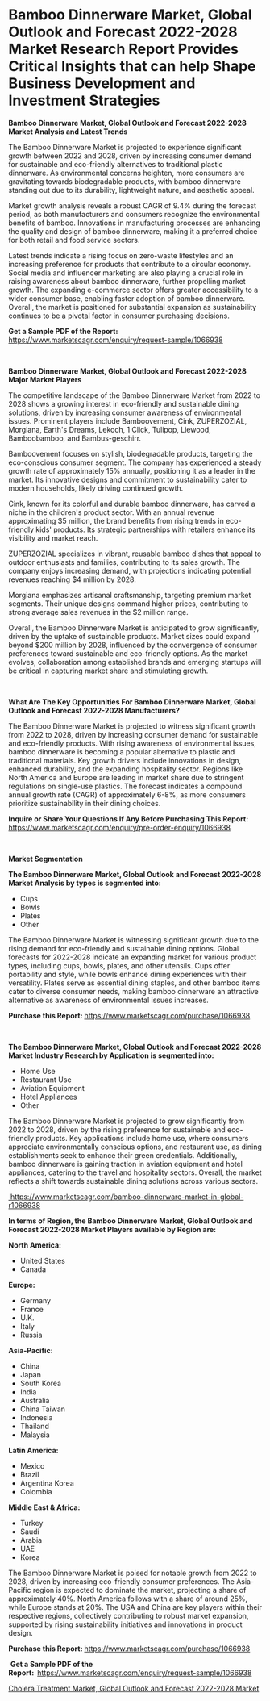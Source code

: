 <p><h1>Bamboo Dinnerware Market, Global Outlook and Forecast 2022-2028 Market Research Report Provides Critical Insights that can help Shape Business Development and Investment Strategies</h1></p><p><strong>Bamboo Dinnerware Market, Global Outlook and Forecast 2022-2028 Market Analysis and Latest Trends</strong></p>
<p><p>The Bamboo Dinnerware Market is projected to experience significant growth between 2022 and 2028, driven by increasing consumer demand for sustainable and eco-friendly alternatives to traditional plastic dinnerware. As environmental concerns heighten, more consumers are gravitating towards biodegradable products, with bamboo dinnerware standing out due to its durability, lightweight nature, and aesthetic appeal.</p><p>Market growth analysis reveals a robust CAGR of 9.4% during the forecast period, as both manufacturers and consumers recognize the environmental benefits of bamboo. Innovations in manufacturing processes are enhancing the quality and design of bamboo dinnerware, making it a preferred choice for both retail and food service sectors.</p><p>Latest trends indicate a rising focus on zero-waste lifestyles and an increasing preference for products that contribute to a circular economy. Social media and influencer marketing are also playing a crucial role in raising awareness about bamboo dinnerware, further propelling market growth. The expanding e-commerce sector offers greater accessibility to a wider consumer base, enabling faster adoption of bamboo dinnerware. Overall, the market is positioned for substantial expansion as sustainability continues to be a pivotal factor in consumer purchasing decisions.</p></p>
<p><strong>Get a Sample PDF of the Report:&nbsp;</strong> <a href="https://www.marketscagr.com/enquiry/request-sample/1066938?utm_campaign=3550&utm_medium=2&utm_source=Github&utm_content=ia&utm_term=21032025&utm_id=bamboo-dinnerware-market-global-outlook-and-forecast-2022-2028">https://www.marketscagr.com/enquiry/request-sample/1066938</a></p>
<p>&nbsp;</p>
<p><strong>Bamboo Dinnerware Market, Global Outlook and Forecast 2022-2028 Major Market Players</strong></p>
<p><p>The competitive landscape of the Bamboo Dinnerware Market from 2022 to 2028 shows a growing interest in eco-friendly and sustainable dining solutions, driven by increasing consumer awareness of environmental issues. Prominent players include Bamboovement, Cink, ZUPERZOZIAL, Morgiana, Earth's Dreams, Lekoch, 1 Click, Tulipop, Liewood, Bamboobamboo, and Bambus-geschirr.</p><p>Bamboovement focuses on stylish, biodegradable products, targeting the eco-conscious consumer segment. The company has experienced a steady growth rate of approximately 15% annually, positioning it as a leader in the market. Its innovative designs and commitment to sustainability cater to modern households, likely driving continued growth.</p><p>Cink, known for its colorful and durable bamboo dinnerware, has carved a niche in the children's product sector. With an annual revenue approximating $5 million, the brand benefits from rising trends in eco-friendly kids' products. Its strategic partnerships with retailers enhance its visibility and market reach.</p><p>ZUPERZOZIAL specializes in vibrant, reusable bamboo dishes that appeal to outdoor enthusiasts and families, contributing to its sales growth. The company enjoys increasing demand, with projections indicating potential revenues reaching $4 million by 2028.</p><p>Morgiana emphasizes artisanal craftsmanship, targeting premium market segments. Their unique designs command higher prices, contributing to strong average sales revenues in the $2 million range.</p><p>Overall, the Bamboo Dinnerware Market is anticipated to grow significantly, driven by the uptake of sustainable products. Market sizes could expand beyond $200 million by 2028, influenced by the convergence of consumer preferences toward sustainable and eco-friendly options. As the market evolves, collaboration among established brands and emerging startups will be critical in capturing market share and stimulating growth.</p></p>
<p>&nbsp;</p>
<p><strong>What Are The Key Opportunities For Bamboo Dinnerware Market, Global Outlook and Forecast 2022-2028 Manufacturers?</strong></p>
<p><p>The Bamboo Dinnerware Market is projected to witness significant growth from 2022 to 2028, driven by increasing consumer demand for sustainable and eco-friendly products. With rising awareness of environmental issues, bamboo dinnerware is becoming a popular alternative to plastic and traditional materials. Key growth drivers include innovations in design, enhanced durability, and the expanding hospitality sector. Regions like North America and Europe are leading in market share due to stringent regulations on single-use plastics. The forecast indicates a compound annual growth rate (CAGR) of approximately 6-8%, as more consumers prioritize sustainability in their dining choices.</p></p>
<p><strong>Inquire or Share Your Questions If Any Before Purchasing This Report:</strong> <a href="https://www.marketscagr.com/enquiry/pre-order-enquiry/1066938?utm_campaign=3550&utm_medium=2&utm_source=Github&utm_content=ia&utm_term=21032025&utm_id=bamboo-dinnerware-market-global-outlook-and-forecast-2022-2028">https://www.marketscagr.com/enquiry/pre-order-enquiry/1066938</a></p>
<p>&nbsp;</p>
<p><strong>Market Segmentation</strong></p>
<p><strong>The Bamboo Dinnerware Market, Global Outlook and Forecast 2022-2028 Market Analysis by types is segmented into:</strong></p>
<p><ul><li>Cups</li><li>Bowls</li><li>Plates</li><li>Other</li></ul></p>
<p><p>The Bamboo Dinnerware Market is witnessing significant growth due to the rising demand for eco-friendly and sustainable dining options. Global forecasts for 2022-2028 indicate an expanding market for various product types, including cups, bowls, plates, and other utensils. Cups offer portability and style, while bowls enhance dining experiences with their versatility. Plates serve as essential dining staples, and other bamboo items cater to diverse consumer needs, making bamboo dinnerware an attractive alternative as awareness of environmental issues increases.</p></p>
<p><strong>Purchase this Report:&nbsp;</strong><a href="https://www.marketscagr.com/purchase/1066938?utm_campaign=3550&utm_medium=2&utm_source=Github&utm_content=ia&utm_term=21032025&utm_id=bamboo-dinnerware-market-global-outlook-and-forecast-2022-2028">https://www.marketscagr.com/purchase/1066938</a></p>
<p>&nbsp;</p>
<p><strong>The Bamboo Dinnerware Market, Global Outlook and Forecast 2022-2028 Market Industry Research by Application is segmented into:</strong></p>
<p><ul><li>Home Use</li><li>Restaurant Use</li><li>Aviation Equipment</li><li>Hotel Appliances</li><li>Other</li></ul></p>
<p><p>The Bamboo Dinnerware Market is projected to grow significantly from 2022 to 2028, driven by the rising preference for sustainable and eco-friendly products. Key applications include home use, where consumers appreciate environmentally conscious options, and restaurant use, as dining establishments seek to enhance their green credentials. Additionally, bamboo dinnerware is gaining traction in aviation equipment and hotel appliances, catering to the travel and hospitality sectors. Overall, the market reflects a shift towards sustainable dining solutions across various sectors.</p></p>
<p><a href="https://www.marketscagr.com/bamboo-dinnerware-market-in-global-r1066938?utm_campaign=3550&utm_medium=2&utm_source=Github&utm_content=ia&utm_term=21032025&utm_id=bamboo-dinnerware-market-global-outlook-and-forecast-2022-2028">&nbsp;https://www.marketscagr.com/bamboo-dinnerware-market-in-global-r1066938</a></p>
<p><strong>In terms of Region, the Bamboo Dinnerware Market, Global Outlook and Forecast 2022-2028 Market Players available by Region are:</strong></p>
<p>
    <p> <strong> North America: </strong>
        <ul>
            <li>United States</li>
            <li>Canada</li>
        </ul>
        </p> 
    <p> <strong> Europe: </strong>
        <ul>
            <li>Germany</li>
            <li>France</li>
            <li>U.K.</li>
            <li>Italy</li>
            <li>Russia</li>
        </ul>
        </p> 
    <p> <strong> Asia-Pacific: </strong>
        <ul>
            <li>China</li>
            <li>Japan</li>
            <li>South Korea</li>
            <li>India</li>
            <li>Australia</li>
            <li>China Taiwan</li>
            <li>Indonesia</li>
            <li>Thailand</li>
            <li>Malaysia</li>
        </ul>
        </p> 
    <p> <strong> Latin America: </strong>
        <ul>
            <li>Mexico</li>
            <li>Brazil</li>
            <li>Argentina Korea</li>
            <li>Colombia</li>
        </ul>
        </p> 
    <p> <strong> Middle East & Africa: </strong>
        <ul>
            <li>Turkey</li>
            <li>Saudi</li>
            <li>Arabia</li>
            <li>UAE</li>
            <li>Korea</li>
        </ul>
    </p>
    </p>
<p><p>The Bamboo Dinnerware Market is poised for notable growth from 2022 to 2028, driven by increasing eco-friendly consumer preferences. The Asia-Pacific region is expected to dominate the market, projecting a share of approximately 40%. North America follows with a share of around 25%, while Europe stands at 20%. The USA and China are key players within their respective regions, collectively contributing to robust market expansion, supported by rising sustainability initiatives and innovations in product design.</p></p>
<p><strong>Purchase this Report: </strong><a href="https://www.marketscagr.com/purchase/1066938?utm_campaign=3550&utm_medium=2&utm_source=Github&utm_content=ia&utm_term=21032025&utm_id=bamboo-dinnerware-market-global-outlook-and-forecast-2022-2028">https://www.marketscagr.com/purchase/1066938</a></p>
<p>&nbsp;<strong>Get a Sample PDF of the Report:&nbsp;&nbsp;</strong><a href="https://www.marketscagr.com/enquiry/request-sample/1066938?utm_campaign=3550&utm_medium=2&utm_source=Github&utm_content=ia&utm_term=21032025&utm_id=bamboo-dinnerware-market-global-outlook-and-forecast-2022-2028">https://www.marketscagr.com/enquiry/request-sample/1066938</a></p>
<p><strong></strong></p>
<p><p><a href="https://github.com/madethkijori/Market-Research-Report-List-1/blob/main/cholera-treatment-market-global-outlook-and-forecast-2022-2028-market.md?utm_campaign=3550&utm_medium=2&utm_source=Github&utm_content=ia&utm_term=21032025&utm_id=bamboo-dinnerware-market-global-outlook-and-forecast-2022-2028">Cholera Treatment Market, Global Outlook and Forecast 2022-2028 Market</a></p></p>